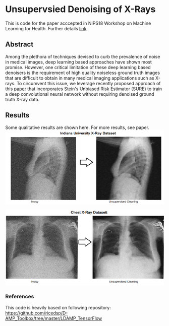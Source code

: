 # Unsupervsied Denoising of X-Rays
This is code for the paper acccepted in NIPS18 Workshop on Machine Learning for Health. Further details [link](https://awaisrauf.github.io/xray-denoising)
## Abstract
Among the plethora of techniques devised to curb the prevalence of noise in medical images, deep learning based approaches have shown most promise. However, one critical limitation of these deep learning based denoisers is the requirement of high quality noiseless ground truth images that are difficult to obtain in many medical imaging applications such as X-rays. To circumvent this issue, we leverage recently proposed approach of this [paper](https://arxiv.org/pdf/1803.01314.pdf) that incorporates Stein's Unbiased Risk Estimator (SURE) to train a deep convolutional neural network without requiring denoised ground truth X-ray data.
## Results
Some qualitative results are shown here. For more results, see paper. 
![](imgs/NLM.png)

![](imgs/CHEST.png)

### References 
This code is heavily based on following repository: https://github.com/ricedsp/D-AMP_Toolbox/tree/master/LDAMP_TensorFlow

